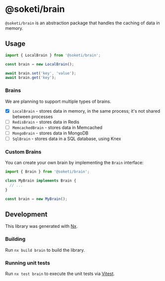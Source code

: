 # @soketi/brain

`@soketi/brain` is an abstraction package that handles the caching of data in memory.

## Usage

```ts
import { LocalBrain } from '@soketi/brain';

const brain = new LocalBrain();

await brain.set('key', 'value');
await brain.get('key');
```

### Brains

We are planning to support multiple types of brains.

- [x] `LocalBrain` - stores data in memory, in the same process; it's not shared between processes
- [ ] `RedisBrain` - stores data in Redis
- [ ] `MemcachedBrain` - stores data in Memcached
- [ ] `MongoBrain` - stores data in MongoDB
- [ ] `SqlBrain` - stores data in a SQL database, using Knex

### Custom Brains

You can create your own brain by implementing the `Brain` interface:

```ts
import { Brain } from '@soketi/brain';

class MyBrain implements Brain {
  // ...
}

const brain = new MyBrain();
```

## Development

This library was generated with [Nx](https://nx.dev).

### Building

Run `nx build brain` to build the library.

### Running unit tests

Run `nx test brain` to execute the unit tests via [Vitest](https://vitest.dev/).
